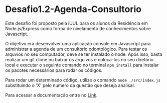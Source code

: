 # Desafio1.2-Agenda-Consultorio

 Este desafio foi proposto pela iUUL para os alunos da Residência em Node.js/Express como forma de nivelamento de conhecimentos sobre Javascript.

 O objetivo era desenvolver uma aplicação console em Javascript para administrar a agenda de um consultório odontológico.
 Para testar os arquvios no seu computador, deve se ter instalado o node. Após isso, basta realizar um git clone ou baixar os arquivos e coloca-los no seu diretório local e executar o seguinte comando no terminal ``` npm install ``` para instalar os pacotes necessários para rodar os códigos.

 Para rodar um determinado código, utilize o comando ``` node ./src/index.js ``` substituindo o 'X' pelo numero da questão que deseja analisar.

 Para acessar a documentação entre no [Link](https://abreulucass.github.io/Desafio1.2-Agenda-Consultorio/).
